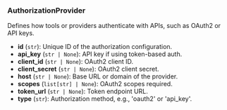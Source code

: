 ### AuthorizationProvider

Defines how tools or providers authenticate with APIs, such as OAuth2 or API keys.

- **id** (`str`): Unique ID of the authorization configuration.
- **api_key** (`str | None`): API key if using token-based auth.
- **client_id** (`str | None`): OAuth2 client ID.
- **client_secret** (`str | None`): OAuth2 client secret.
- **host** (`str | None`): Base URL or domain of the provider.
- **scopes** (`list[str] | None`): OAuth2 scopes required.
- **token_url** (`str | None`): Token endpoint URL.
- **type** (`str`): Authorization method, e.g., 'oauth2' or 'api_key'.
